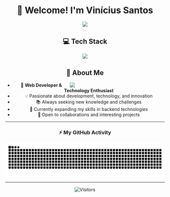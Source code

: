 <div align="center">

# 👋 Welcome! I'm **Vinícius Santos**

<a href="https://www.linkedin.com/in/viniciusnt/" target="_blank" rel="noopener noreferrer">
  <img src="https://img.shields.io/badge/LinkedIn-0077B5?style=for-the-badge&logo=linkedin&logoColor=white">
</a>

## 💻 Tech Stack

<p align="center">
  <a href="https://skillicons.dev">
    <img src="https://skillicons.dev/icons?i=html,css,js,nodejs,git,github,java,php,laravel,postman,mysql,phpstorm,vscode,notion,windows,ubuntu" />
  </a>
</p>

## 🚀 About Me

<img align="right" width="300" src="https://media.giphy.com/media/qgQUggAC3Pfv687qPC/giphy.gif" />

- 🔭 **Web Developer & Technology Enthusiast**
- 💡 Passionate about development, technology, and innovation
- 📚 Always seeking new knowledge and challenges
- 🌱 Currently expanding my skills in backend technologies
- 🤝 Open to collaborations and interesting projects

</div>

---

<div align="center">

### ⚡ My GitHub Activity

<picture align="center">
  <source media="(prefers-color-scheme: dark)" srcset="https://raw.githubusercontent.com/viniciusnt05/viniciusnt05/output/github-contribution-grid-snake-dark.svg">
  <source media="(prefers-color-scheme: light)" srcset="https://raw.githubusercontent.com/viniciusnt05/viniciusnt05/output/github-contribution-grid-snake-dark.svg">
  <img align="center" alt="GitHub contribution grid snake animation" src="https://raw.githubusercontent.com/viniciusnt05/viniciusnt05/output/github-contribution-grid-snake.svg">
</picture>

---

![Visitors](https://visitor-badge.laobi.icu/badge?page_id=viniciusnt05.viniciusnt05)

</div>
